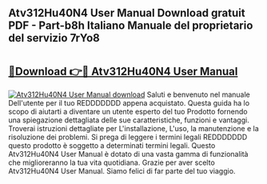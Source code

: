 ## Atv312Hu40N4 User Manual Download gratuit PDF - Part-b8h Italiano Manuale del proprietario del servizio 7rYo8

# <h2><a href="http://dfder8.blite.top/?on=Atv312Hu40N4+User+Manual">🔗Download 👉🔴 Atv312Hu40N4 User Manual</a></h2>

[![Atv312Hu40N4 User Manual download](https://i.imgur.com/lujVjoI.png)](http://dfder8.blite.top/?on=Atv312Hu40N4+User+Manual)
Saluti e benvenuto nel manuale Dell'utente per il tuo REDDDDDDD appena acquistato. Questa guida ha lo scopo di aiutarti a diventare un utente esperto del tuo Prodotto fornendo una spiegazione dettagliata delle sue caratteristiche, funzioni e vantaggi. Troverai istruzioni dettagliate per L'installazione, L'uso, la manutenzione e la risoluzione dei problemi. Si prega di leggere i termini legali REDDDDDDD questo prodotto è soggetto a determinati termini legali. Questo Atv312Hu40N4 User Manual è dotato di una vasta gamma di funzionalità che miglioreranno la tua vita quotidiana. Grazie per aver scelto Atv312Hu40N4 User Manual. Siamo felici di far parte del tuo viaggio.
